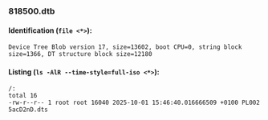 ### 818500.dtb
#### Identification (`file <*>`):
```
Device Tree Blob version 17, size=13602, boot CPU=0, string block size=1366, DT structure block size=12180
```
#### Listing (`ls -AlR --time-style=full-iso <*>`):
```
/:
total 16
-rw-r--r-- 1 root root 16040 2025-10-01 15:46:40.016666509 +0100 PL002 5acD2nD.dts
```

